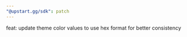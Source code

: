 ```yaml
---
"@upstart.gg/sdk": patch
---
```


feat: update theme color values to use hex format for better consistency
